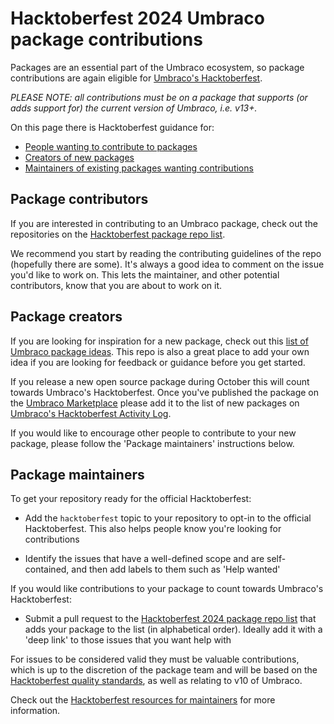 # Hacktoberfest 2024 Umbraco package contributions

Packages are an essential part of the Umbraco ecosystem, so package contributions are again eligible for [Umbraco's Hacktoberfest](https://umbraco.com/blog/umbraco-hacktoberfest-2024/).

*PLEASE NOTE: all contributions must be on a package that supports (or adds support for) the current version of Umbraco, i.e. v13+.*

On this page there is Hacktoberfest guidance for:

- [People wanting to contribute to packages](#package-contributors)
- [Creators of new packages](#package-creators)
- [Maintainers of existing packages wanting contributions](#package-maintainers)

## Package contributors

If you are interested in contributing to an Umbraco package, check out the repositories on the [Hacktoberfest package repo list](hacktoberfest-package-repos.md). 

We recommend you start by reading the contributing guidelines of the repo (hopefully there are some). It's always a good idea to comment on the issue you'd like to work on. This lets the maintainer, and other potential contributors, know that you are about to work on it.

## Package creators

If you are looking for inspiration for a new package, check out this [list of Umbraco package ideas](https://github.com/leekelleher/umbraco-package-ideas/).  This repo is also a great place to add your own idea if you are looking for feedback or guidance before you get started.

If you release a new open source package during October this will count towards Umbraco's Hacktoberfest. Once you've published the package on the [Umbraco Marketplace](https://docs.umbraco.com/umbraco-dxp/marketplace/listing-your-package) please add it to the list of new packages on [Umbraco's Hacktoberfest Activity Log](https://github.com/umbraco/HacktoberfestActivityLog#new-umbraco-packages).

If you would like to encourage other people to contribute to your new package, please follow the 'Package maintainers' instructions below.

## Package maintainers

To get your repository ready for the official Hacktoberfest:

- Add the `hacktoberfest` topic to your repository to opt-in to the official Hacktoberfest. This also helps people know you're looking for contributions

- Identify the issues that have a well-defined scope and are self-contained, and then add labels to them such as 'Help wanted'

If you would like contributions to your package to count towards Umbraco's Hacktoberfest:

- Submit a pull request to the [Hacktoberfest 2024 package repo list](hacktoberfest-package-repos.md) that adds your package to the list (in alphabetical order). Ideally add it with a 'deep link' to those issues that you want help with

For issues to be considered valid they must be valuable contributions, which is up to the discretion of the package team and will be based on the [Hacktoberfest quality standards](https://hacktoberfest.com/participation/#spam), as well as relating to v10 of Umbraco.

Check out the [Hacktoberfest resources for maintainers](https://hacktoberfest.com/participation/#maintainers) for more information.
